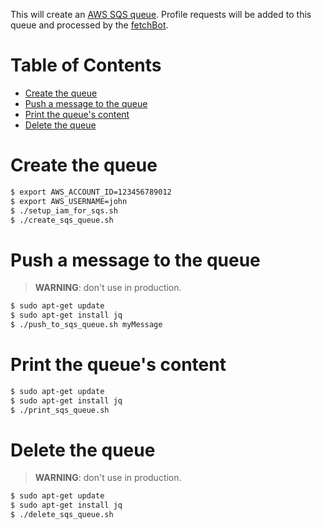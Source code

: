 This will create an
[AWS SQS queue](https://docs.aws.amazon.com/AWSSimpleQueueService/latest/SQSDeveloperGuide/welcome.html).
Profile requests will be added to this queue and processed by the [fetchBot](../../db/fetchBot/).

# Table of Contents

<!-- toc -->

- [Create the queue](#create-the-queue)
- [Push a message to the queue](#push-a-message-to-the-queue)
- [Print the queue's content](#print-the-queues-content)
- [Delete the queue](#delete-the-queue)

<!-- tocstop -->

# Create the queue

```bash
$ export AWS_ACCOUNT_ID=123456789012
$ export AWS_USERNAME=john
$ ./setup_iam_for_sqs.sh
$ ./create_sqs_queue.sh
```

# Push a message to the queue

> **WARNING**: don't use in production.

```bash
$ sudo apt-get update
$ sudo apt-get install jq
$ ./push_to_sqs_queue.sh myMessage
```

# Print the queue's content

```bash
$ sudo apt-get update
$ sudo apt-get install jq
$ ./print_sqs_queue.sh
```

# Delete the queue

> **WARNING**: don't use in production.

```bash
$ sudo apt-get update
$ sudo apt-get install jq
$ ./delete_sqs_queue.sh
```
